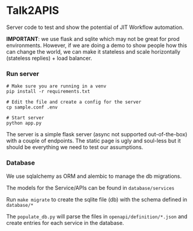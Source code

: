 # Talk2APIS 

Server code to test and show the potential of JIT Workflow automation.

**IMPORTANT**: we use flask and sqlite which may not be great for prod environments. However, if we are doing a demo to show people how this can change the world, we can make it stateless and scale horizontally (stateless replies) + load balancer.


### Run server

```
# Make sure you are running in a venv
pip install -r requirements.txt

# Edit the file and create a config for the server
cp sample.conf .env

# Start server
python app.py 
```

The server is a simple flask server (async not supported out-of-the-box) with a couple of endpoints. The static page is ugly and soul-less but it should be everything we need to test our assumptions.

### Database
We use sqlalchemy as ORM and alembic to manage the db migrations.

The models for the Service/APIs can be found in `database/services`

Run `make migrate` to create the sqlite file (db) with the schema defined in `database/*`

The `populate_db.py` will parse the files in `openapi/definition/*.json` and create entries for each service in the database. 


